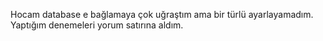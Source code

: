 Hocam database e bağlamaya çok uğraştım ama bir türlü ayarlayamadım. Yaptığım denemeleri yorum satırına aldım.
